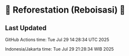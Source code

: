 
# 🌳 Reforestation (Reboisasi) 🌲

## Last Updated

GitHub Actions time: Tue Jul 29 14:28:34 UTC 2025

Indonesia/Jakarta time: Tue Jul 29 21:28:34 WIB 2025

